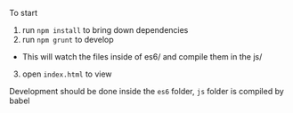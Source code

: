 
To start
1) run `npm install` to bring down dependencies
2) run `npm grunt` to develop 
  * This will watch the files inside of es6/ and compile them in the js/
3) open `index.html` to view


Development should be done inside the `es6` folder, `js` folder is compiled by babel
